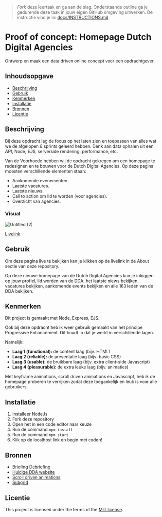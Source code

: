 > _Fork_ deze leertaak en ga aan de slag. Onderstaande outline ga je gedurende deze taak in jouw eigen GitHub omgeving uitwerken. De instructie vind je in: [docs/INSTRUCTIONS.md](docs/INSTRUCTIONS.md)

# Proof of concept: Homepage Dutch Digital Agencies
<!-- Geef je project een titel en schrijf in één zin wat het is -->
Ontwerp en maak een data driven online concept voor een opdrachtgever.

## Inhoudsopgave

  * [Beschrijving](#beschrijving)
  * [Gebruik](#gebruik)
  * [Kenmerken](#kenmerken)
  * [Installatie](#installatie)
  * [Bronnen](#bronnen)
  * [Licentie](#licentie)

## Beschrijving
<!-- Bij Beschrijving staat kort beschreven wat voor project het is en wat je hebt gemaakt -->
Bij deze opdracht lag de focus op het laten zien en toepassen van alles wat we de afgelopen 6 sprints geleerd hebben. Denk aan data ophalen uit een API, Node, EJS, serverside rendering, performance, etc.

Van de Voorhoede hebben wij de opdracht gekregen om een homepage te redesignen en te bouwen voor de Dutch Digital Agencies. Op deze pagina moesten verschillende elementen staan:

- Aankomende evenementen.
- Laatste vacatures.
- Laatste nieuws.
- Call to action om lid te worden (voor agencies).
- Overzicht van agencies.

<!-- Voeg een mooie poster visual toe 📸 -->

### Visual

![Untitled (2)](https://github.com/Annevd/proof-of-concept/assets/144004647/3141cbb8-6029-403f-a60f-14449a2ec0cc)

<!-- Voeg een link toe naar Github Pages 🌐-->
[Livelink](https://proof-of-concept-ezyj.onrender.com)

## Gebruik
<!-- Bij Gebruik staat de user story, hoe het werkt en wat je er mee kan. -->
Om deze pagina live te bekijken kan je klikken op de livelink in de About sectie van deze repository.

Op deze nieuwe homepage van de Dutch Digital Agencies kun je inloggen op jouw profiel, lid worden van de DDA, het laatste niews bekijken, vacatures bekijken, aankomende events bekijken en alle 163 leden van de DDA bekijken.

## Kenmerken
<!-- Bij Kenmerken staat welke technieken zijn gebruikt en hoe. Wat is de HTML structuur? Wat zijn de belangrijkste dingen in CSS? Wat is er met JS gedaan en hoe? Misschien heb je iets met NodeJS gedaan, of heb je een framwork of library gebruikt? -->
Dit project is gemaakt met Node, Express, EJS.

Ook bij deze opdracht heb ik weer gebruik gemaakt van het principe Progressive Enhancement. Dit houdt in dat je werkt in verschillende lagen.

Namelijk:

- **Laag 1 (functional):** de content laag (bijv. HTML)
- **Laag 2 (reliable):** de presentatie laag (bijv. basic CSS)
- **Laag 3 (usable):** de bruikbare laag (bijv. extra client-side Javascript)
- **Laag 4 (pleasurable):** de extra leuke laag (bijv. animaties)

Met keyframe animations, scroll driven animations en Javascript, heb ik de homepage proberen te verrijken zodat deze toegankelijk en leuk is voor alle gebruikers.

## Installatie
<!-- Bij Instalatie staat hoe een andere developer aan jouw repo kan werken -->
1. Installeer NodeJs
2. Fork deze repository
3. Open het in een code editor naar keuze
4. Run de command `npm install`
5. Run de command `npm start`
6. Klik op de localhost link en begin met coden!

## Bronnen

- [Briefing Debriefing](https://github.com/fdnd-task/briefing-debriefing)
- [Huidige DDA website](https://dutchdigitalagencies.com/)
- [Scroll driven animations](https://scroll-driven-animations.style/)
- [Subgrid](https://developer.mozilla.org/en-US/docs/Web/CSS/CSS_grid_layout/Subgrid)

## Licentie

This project is licensed under the terms of the [MIT license](./LICENSE).
